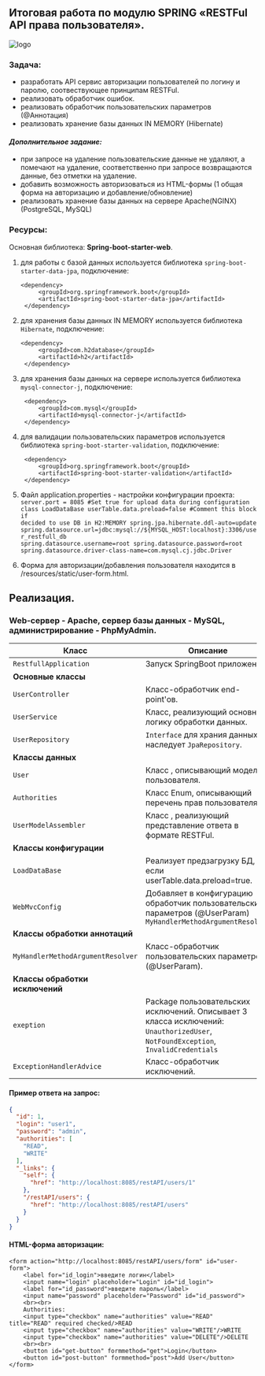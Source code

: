 ## Итоговая работа по модулю SPRING «RESTFul API права пользователя».

![logo](https://encrypted-tbn0.gstatic.com/images?q=tbn:ANd9GcTFhVIKHS77LnlY32T-ZIEsxpSBLUK6D0PRKg&usqp=CAU)

### **Задача:**  
- разработать API сервис авторизации пользователей по логину и паролю, соотвествующее принципам RESTFul.  
- реализовать обработчик ошибок.
- реализовать обработчик пользовательских параметров (@Аннотация)  
- реализовать хранение базы данных IN MEMORY (Hibernate)
#### *Дополнительное задание:*
- при запросе на удаление пользовательские данные не удаляют, а помечают на удаление, соответственно при запросе возвращаются данные, без отметки на удаление. 
- добавить возможность авторизоваться из HTML-формы (1 общая форма на авторизацию и добавление/обновление)  
- реализовать хранение базы данных на сервере Apache(NGINX) (PostgreSQL, MySQL)

### Ресурсы: 
Основная библиотека: **Spring-boot-starter-web**.

1. для работы с базой данных используется библиотека `spring-boot-starter-data-jpa`, подключение:
 
       <dependency>
            <groupId>org.springframework.boot</groupId>
            <artifactId>spring-boot-starter-data-jpa</artifactId>
        </dependency>
        
2. для хранения базы данных IN MEMORY используется библиотека `Hibernate`, подключение:

       <dependency>
            <groupId>com.h2database</groupId>
            <artifactId>h2</artifactId>
        </dependency> 
        
3. для хранения базы данных на сервере используется библиотека `mysql-connector-j`, подключение:

        <dependency>
            <groupId>com.mysql</groupId>
            <artifactId>mysql-connector-j</artifactId>
        </dependency> 
        
4. для валидации пользовательских параметров используется библиотека `spring-boot-starter-validation`, подключение:
        
        <dependency>
            <groupId>org.springframework.boot</groupId>
            <artifactId>spring-boot-starter-validation</artifactId>
        </dependency>
        
5. Файл application.properties - настройки конфигурации проекта:  
<code>server.port = 8085
    #Set true for upload data during configuration class LoadDataBase
    userTable.data.preload=false
    #Comment this block if decided to use DB in H2:MEMORY
    spring.jpa.hibernate.ddl-auto=update
    spring.datasource.url=jdbc:mysql://${MYSQL_HOST:localhost}:3306/user_restfull_db
    spring.datasource.username=root
    spring.datasource.password=root
    spring.datasource.driver-class-name=com.mysql.cj.jdbc.Driver</code>
6. Форма для авторизации/добавления пользователя находится в /resources/static/user-form.html.      
    

## Реализация. 

### Web-сервер - Apache, cервер базы данных - MySQL, администрирование - PhpMyAdmin.

| **Класс** | **Описание** |
| --------- | ----------- |
| `RestfullApplication` | Запуск SpringBoot приложения |
| **Основные классы** |
| `UserController`| Класс-обработчик end-point'ов. |
| `UserService`| Класс, реализующий основную логику обработки данных. |
| `UserRepository`| `Interface`  для храния данных, наследует `JpaRepository`. |
| **Классы данных** |
| `User`| Класс , описывающий модель пользователя. |
| `Authorities`| Класс Enum, описывающий перечень прав пользователя. |
| `UserModelAssembler`| Класс , реализующий представление ответа в формате RESTFul. |
| **Классы конфигурации** |
| `LoadDataBase`| Реализует предзагрузку БД, если userTable.data.preload=true. |
| `WebMvcConfig`| Добавляет в конфигурацию обработчик пользовательских параметров (@UserParam) `MyHandlerMethodArgumentResolver` |
| **Классы обработки аннотаций** |
| `MyHandlerMethodArgumentResolver`| Класс-обработчик пользовательских параметров (@UserParam). |
| **Классы обработки исключений** |
| `exeption`| Package пользовательских исключений. Описывает 3 класса исключений: `UnauthorizedUser`, `NotFoundException`, `InvalidCredentials` |
| `ExceptionHandlerAdvice`| Класс-обработчик исключений. |

#### Пример ответа на запрос:
```json
{
  "id": 1,
  "login": "user1",
  "password": "admin",
  "authorities": [
    "READ",
    "WRITE"
  ],
  "_links": {
    "self": {
      "href": "http://localhost:8085/restAPI/users/1"
    },
    "/restAPI/users": {
      "href": "http://localhost:8085/restAPI/users"
    }
  }
}
```

#### HTML-форма авторизации:

```
<form action="http://localhost:8085/restAPI/users/form" id="user-form">
    <label for="id_login">введите логин</label>
    <input name="login" placeholder="Login" id="id_login">
    <label for="id_password">введите пароль</label>
    <input name="password" placeholder="Password" id="id_password">
    <br><br>
    Authorities:
    <input type="checkbox" name="authorities" value="READ" title="READ" required checked/>READ
    <input type="checkbox" name="authorities" value="WRITE"/>WRITE
    <input type="checkbox" name="authorities" value="DELETE"/>DELETE
    <br><br>
    <button id="get-button" formmethod="get">Login</button>
    <button id="post-button" formmethod="post">Add User</button>
</form>
```
